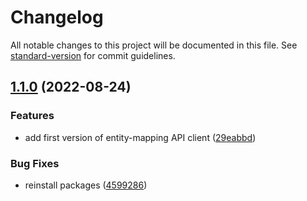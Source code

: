 # Changelog

All notable changes to this project will be documented in this file. See [standard-version](https://github.com/conventional-changelog/standard-version) for commit guidelines.

## [1.1.0](https://github.com/epilot-dev/sdk-js/compare/v1.0.0...v1.1.0) (2022-08-24)


### Features

* add first version of entity-mapping API client ([29eabbd](https://github.com/epilot-dev/sdk-js/commit/29eabbd66b43c8cea10fdea84e1406fabac809a3))


### Bug Fixes

* reinstall packages ([4599286](https://github.com/epilot-dev/sdk-js/commit/45992868eb4ee12e9eeefd8347beefd9ca678c32))
